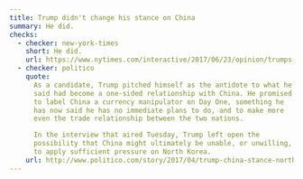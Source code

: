 ```yaml
---
title: Trump didn't change his stance on China
summary: He did.
checks:
  - checker: new-york-times
    short: He did.
    url: https://www.nytimes.com/interactive/2017/06/23/opinion/trumps-lies.html
  - checker: politico
    quote:
      As a candidate, Trump pitched himself as the antidote to what he
      said had become a one-sided relationship with China. He promised
      to label China a currency manipulator on Day One, something he
      has now said he has no immediate plans to do, and to make more
      even the trade relationship between the two nations.

      In the interview that aired Tuesday, Trump left open the
      possibility that China might ultimately be unable, or unwilling,
      to apply sufficient pressure on North Korea.
    url: http://www.politico.com/story/2017/04/trump-china-stance-north-korea-237321
---
```

